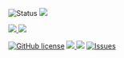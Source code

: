 ![Status](https://top.gg/api/widget/status/764726231891312670.svg?noavatar=true) <a href ="https://github.com/Exynos-Discord/Akairo-Template"><img src = "https://img.shields.io/badge/Akairo Template-v1.0.0-green.svg?noavatar=true?style=plastic&maxAge=300"> 

<!-- Code stats p2-->
<a href ="http://discord.js.org"><img src = "https://img.shields.io/badge/discord.js-12.5.1-blue.svg?noavatar=true?style=plastic&maxAge=300"> <a href ="https://discord-akairo.github.io/"><img src = "https://img.shields.io/badge/discord-akairo-8.1.0-critical.svg?noavatar=true?style=plastic&maxAge=300">  

<!-- Repo stats--> 
[![GitHub license](https://img.shields.io/github/license/Exynos-Discord/Akairo-Template.svg)](https://github.com/Exynos-Discord/Akairo-Template/blob/main/LICENSE) <a href ="https://github.com/Exynos-Discord/Akairo-Template"><img src="https://img.shields.io/github/languages/top/Exynos-Discord/Akairo-Template?noavatar=true?style=plastic&maxAge=300"> 
<a href="https://github.com/Exynos-Discord/Akairo-Template"><img src="https://img.shields.io/github/issues-pr/Exynos-Discord/Akairo-Template.svg?noavatar=true?style=plastic&maxAge=300"></a> <a href="https://github.com/Exynos-Discord/Akairo-Template/issues"> <img src="https://img.shields.io/github/issues/Exynos-Discord/Akairo-Template?noavatar=true?style=plastic&maxAge=300" alt="Issues">
</a>

